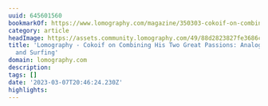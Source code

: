 ```yaml
---
uuid: 645601560
bookmarkOf: https://www.lomography.com/magazine/350303-cokoif-on-combining-his-two-great-passions-analogue-photography-and-surfing
category: article
headImage: https://assets.community.lomography.com/49/88d2823827fe3686c787bf167cbd0d1c1f7a9f/640x430x1.jpg?auth=b86bb7c3084445ac4279dfdd80fe3b3fd25b57a3
title: 'Lomography - Cokoif on Combining His Two Great Passions: Analogue Photography
  and Surfing'
domain: lomography.com
description: 
tags: []
date: '2023-03-07T20:46:24.230Z'
highlights: 
---
```



